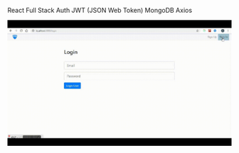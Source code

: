 React Full Stack Auth JWT (JSON Web Token) MongoDB Axios

![Alt Text](https://github.com/ReadyProgrammer1/react-full-stack-jwt-auth/blob/master/ReactAuth.gif)
